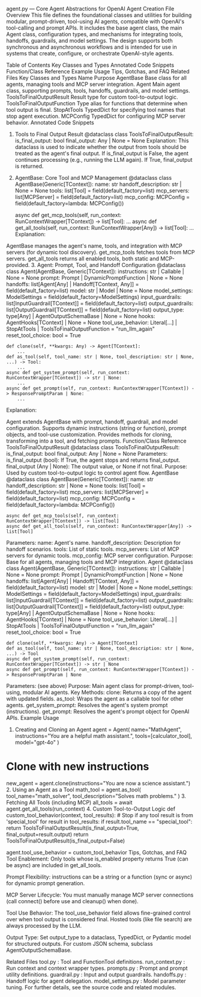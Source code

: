 agent.py — Core Agent Abstractions for OpenAI Agent Creation
File Overview
This file defines the foundational classes and utilities for building modular, prompt-driven, tool-using AI agents, compatible with OpenAI's tool-calling and prompt APIs. It includes the base agent class, the main Agent class, configuration types, and mechanisms for integrating tools, handoffs, guardrails, and model settings. The design supports both synchronous and asynchronous workflows and is intended for use in systems that create, configure, or orchestrate OpenAI-style agents.

Table of Contents
Key Classes and Types
Annotated Code Snippets
Function/Class Reference
Example Usage
Tips, Gotchas, and FAQ
Related Files
Key Classes and Types
Name	Purpose
AgentBase	Base class for all agents, managing tools and MCP server integration.
Agent	Main agent class, supporting prompts, tools, handoffs, guardrails, and model settings.
ToolsToFinalOutputResult	Result type for custom tool-to-output logic.
ToolsToFinalOutputFunction	Type alias for functions that determine when tool output is final.
StopAtTools	TypedDict for specifying tool names that stop agent execution.
MCPConfig	TypedDict for configuring MCP server behavior.
Annotated Code Snippets
1. Tools to Final Output Result
@dataclass
class ToolsToFinalOutputResult:
    is_final_output: bool
    final_output: Any | None = None
Explanation:
This dataclass is used to indicate whether the output from tools should be treated as the agent's final output. If is_final_output is False, the agent continues processing (e.g., running the LLM again). If True, final_output is returned.

2. AgentBase: Core Tool and MCP Management
@dataclass
class AgentBase(Generic[TContext]):
    name: str
    handoff_description: str | None = None
    tools: list[Tool] = field(default_factory=list)
    mcp_servers: list[MCPServer] = field(default_factory=list)
    mcp_config: MCPConfig = field(default_factory=lambda: MCPConfig())

    async def get_mcp_tools(self, run_context: RunContextWrapper[TContext]) -> list[Tool]:
        ...
    async def get_all_tools(self, run_context: RunContextWrapper[Any]) -> list[Tool]:
        ...
Explanation:

AgentBase manages the agent's name, tools, and integration with MCP servers (for dynamic tool discovery).
get_mcp_tools fetches tools from MCP servers.
get_all_tools returns all enabled tools, both static and MCP-provided.
3. Agent: Prompt, Tool, and Handoff Configuration
@dataclass
class Agent(AgentBase, Generic[TContext]):
    instructions: str | Callable | None = None
    prompt: Prompt | DynamicPromptFunction | None = None
    handoffs: list[Agent[Any] | Handoff[TContext, Any]] = field(default_factory=list)
    model: str | Model | None = None
    model_settings: ModelSettings = field(default_factory=ModelSettings)
    input_guardrails: list[InputGuardrail[TContext]] = field(default_factory=list)
    output_guardrails: list[OutputGuardrail[TContext]] = field(default_factory=list)
    output_type: type[Any] | AgentOutputSchemaBase | None = None
    hooks: AgentHooks[TContext] | None = None
    tool_use_behavior: Literal[...] | StopAtTools | ToolsToFinalOutputFunction = "run_llm_again"
    reset_tool_choice: bool = True

    def clone(self, **kwargs: Any) -> Agent[TContext]:
        ...
    def as_tool(self, tool_name: str | None, tool_description: str | None, ...) -> Tool:
        ...
    async def get_system_prompt(self, run_context: RunContextWrapper[TContext]) -> str | None:
        ...
    async def get_prompt(self, run_context: RunContextWrapper[TContext]) -> ResponsePromptParam | None:
        ...
Explanation:

Agent extends AgentBase with prompt, handoff, guardrail, and model configuration.
Supports dynamic instructions (string or function), prompt objects, and tool-use customization.
Provides methods for cloning, transforming into a tool, and fetching prompts.
Function/Class Reference
ToolsToFinalOutputResult
@dataclass
class ToolsToFinalOutputResult:
    is_final_output: bool
    final_output: Any | None = None
Parameters:
is_final_output (bool): If True, the agent stops and returns final_output.
final_output (Any | None): The output value, or None if not final.
Purpose: Used by custom tool-to-output logic to control agent flow.
AgentBase
@dataclass
class AgentBase(Generic[TContext]):
    name: str
    handoff_description: str | None = None
    tools: list[Tool] = field(default_factory=list)
    mcp_servers: list[MCPServer] = field(default_factory=list)
    mcp_config: MCPConfig = field(default_factory=lambda: MCPConfig())

    async def get_mcp_tools(self, run_context: RunContextWrapper[TContext]) -> list[Tool]
    async def get_all_tools(self, run_context: RunContextWrapper[Any]) -> list[Tool]
Parameters:
name: Agent's name.
handoff_description: Description for handoff scenarios.
tools: List of static tools.
mcp_servers: List of MCP servers for dynamic tools.
mcp_config: MCP server configuration.
Purpose: Base for all agents, managing tools and MCP integration.
Agent
@dataclass
class Agent(AgentBase, Generic[TContext]):
    instructions: str | Callable | None = None
    prompt: Prompt | DynamicPromptFunction | None = None
    handoffs: list[Agent[Any] | Handoff[TContext, Any]] = field(default_factory=list)
    model: str | Model | None = None
    model_settings: ModelSettings = field(default_factory=ModelSettings)
    input_guardrails: list[InputGuardrail[TContext]] = field(default_factory=list)
    output_guardrails: list[OutputGuardrail[TContext]] = field(default_factory=list)
    output_type: type[Any] | AgentOutputSchemaBase | None = None
    hooks: AgentHooks[TContext] | None = None
    tool_use_behavior: Literal[...] | StopAtTools | ToolsToFinalOutputFunction = "run_llm_again"
    reset_tool_choice: bool = True

    def clone(self, **kwargs: Any) -> Agent[TContext]
    def as_tool(self, tool_name: str | None, tool_description: str | None, ...) -> Tool
    async def get_system_prompt(self, run_context: RunContextWrapper[TContext]) -> str | None
    async def get_prompt(self, run_context: RunContextWrapper[TContext]) -> ResponsePromptParam | None
Parameters: (see above)
Purpose: Main agent class for prompt-driven, tool-using, modular AI agents.
Key Methods:
clone: Returns a copy of the agent with updated fields.
as_tool: Wraps the agent as a callable tool for other agents.
get_system_prompt: Resolves the agent's system prompt (instructions).
get_prompt: Resolves the agent's prompt object for OpenAI APIs.
Example Usage
1. Creating and Cloning an Agent
agent = Agent(
    name="MathAgent",
    instructions="You are a helpful math assistant.",
    tools=[calculator_tool],
    model="gpt-4o"
)

# Clone with new instructions
new_agent = agent.clone(instructions="You are now a science assistant.")
2. Using an Agent as a Tool
math_tool = agent.as_tool(
    tool_name="math_solver",
    tool_description="Solves math problems."
)
3. Fetching All Tools (including MCP)
all_tools = await agent.get_all_tools(run_context)
4. Custom Tool-to-Output Logic
def custom_tool_behavior(context, tool_results):
    # Stop if any tool result is from 'special_tool'
    for result in tool_results:
        if result.tool_name == "special_tool":
            return ToolsToFinalOutputResult(is_final_output=True, final_output=result.output)
    return ToolsToFinalOutputResult(is_final_output=False)

agent.tool_use_behavior = custom_tool_behavior
Tips, Gotchas, and FAQ
Tool Enablement:
Only tools whose is_enabled property returns True (can be async) are included in get_all_tools.

Prompt Flexibility:
instructions can be a string or a function (sync or async) for dynamic prompt generation.

MCP Server Lifecycle:
You must manually manage MCP server connections (call connect() before use and cleanup() when done).

Tool Use Behavior:
The tool_use_behavior field allows fine-grained control over when tool output is considered final. Hosted tools (like file search) are always processed by the LLM.

Output Type:
Set output_type to a dataclass, TypedDict, or Pydantic model for structured outputs. For custom JSON schema, subclass AgentOutputSchemaBase.

Related Files
tool.py
: Tool and FunctionTool definitions.
run_context.py
: Run context and context wrapper types.
prompts.py
: Prompt and prompt utility definitions.
guardrail.py
: Input and output guardrails.
handoffs.py
: Handoff logic for agent delegation.
model_settings.py
: Model parameter tuning.
For further details, see the source code and related modules.